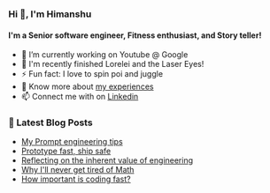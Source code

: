 ### Hi 👋, I'm Himanshu

#### I'm a Senior software engineer, Fitness enthusiast, and Story teller!
- 🔭 I’m currently working on Youtube @ Google
- 🌱 I'm recently finished Lorelei and the Laser Eyes!
- ⚡ Fun fact: I love to spin poi and juggle
- 📄 Know more about [my experiences](https://hkattelu.com)
- 📫 Connect me with on [Linkedin](https://linkedin.com/in/himanshukattelu)

### 📕 Latest Blog Posts
<!-- BLOG-POST-LIST:START -->
- [My Prompt engineering tips](https://hkattelu.com/blog/prompt-engineering-tips/)
- [Prototype fast, ship safe](https://hkattelu.com/blog/prototype-fast-ship-safe/)
- [Reflecting on the inherent value of engineering](https://hkattelu.com/blog/the-value-of-engineering/)
- [Why I'll never get tired of Math](https://hkattelu.com/blog/learning-math/)
- [How important is coding fast?](https://hkattelu.com/blog/programming-environments-my-vim-setup/)
<!-- BLOG-POST-LIST:END -->
